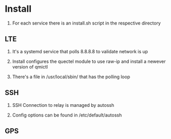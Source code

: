 # Install

1. For each service there is an install.sh script in the respective directory


## LTE 

1. It's a systemd service that polls 8.8.8.8 to validate network is up

2. Install configures the quectel module to use raw-ip and install a 
   newever version of qmictl

3. There's a file in /usr/local/sbin/ that has the polling loop


## SSH

1. SSH Connection to relay is managed by autossh

2. Config options can be found in /etc/default/autossh


## GPS
